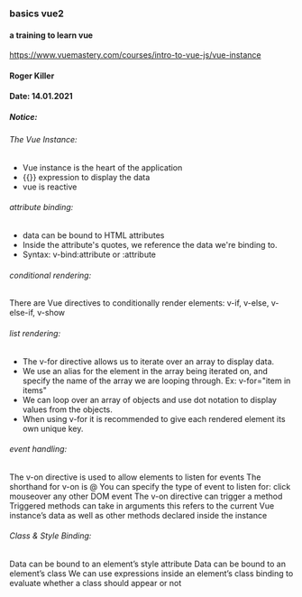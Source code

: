 ### basics vue2

#### a training to learn vue
https://www.vuemastery.com/courses/intro-to-vue-js/vue-instance

#### Roger Killer

#### Date: 14.01.2021

##### Notice:
###### The Vue Instance:
- Vue instance is the heart of the application
- {{}} expression to display the data
- vue is reactive
###### attribute binding:
- data can be bound to HTML attributes
- Inside the attribute's quotes, we reference the data we're binding to.
- Syntax: v-bind:attribute or :attribute
###### conditional rendering:
There are Vue directives to conditionally render elements:
v-if, v-else, v-else-if, v-show
###### list rendering:
- The v-for directive allows us to iterate over an array to display data.
- We use an alias for the element in the array being iterated on, and specify the name of the array we are looping through. Ex: v-for="item in items"
- We can loop over an array of objects and use dot notation to display values from the objects.
- When using v-for it is recommended to give each rendered element its own unique key.
###### event handling:
The v-on directive is used to allow elements to listen for events
The shorthand for v-on is @
You can specify the type of event to listen for:
click
mouseover
any other DOM event
The v-on directive can trigger a method
Triggered methods can take in arguments
this refers to the current Vue instance’s data as well as other methods declared inside the instance
###### Class & Style Binding:
Data can be bound to an element’s style attribute
Data can be bound to an element’s class
We can use expressions inside an element’s class binding to evaluate whether a class should appear or not